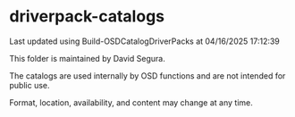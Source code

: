 ﻿# driverpack-catalogs

Last updated using Build-OSDCatalogDriverPacks at 04/16/2025 17:12:39

This folder is maintained by David Segura.

The catalogs are used internally by OSD functions and are not intended for public use.

Format, location, availability, and content may change at any time.

